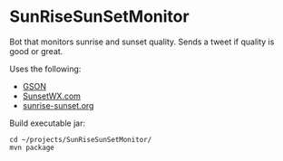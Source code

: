 # SunRiseSunSetMonitor
Bot that monitors sunrise and sunset quality. Sends a tweet if quality is good or great. 

Uses the following: 
* [GSON](https://github.com/google/gson)
* [SunsetWX.com](https://sunsetwx.com)
* [sunrise-sunset.org](https://sunrise-sunset.org)

Build executable jar:
```
cd ~/projects/SunRiseSunSetMonitor/
mvn package
```